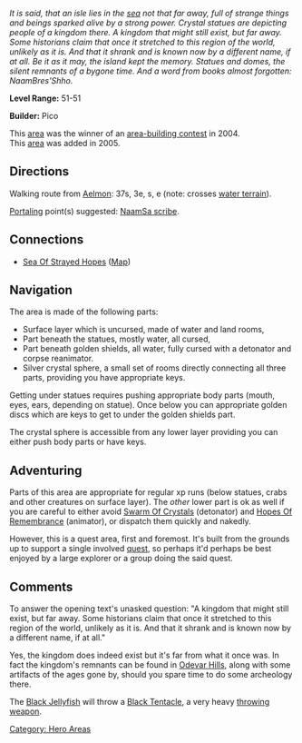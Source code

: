 *It is said, that an isle lies in the
[sea](:Category:_Sea_Of_Strayed_Hopes "wikilink") not that far away,
full of strange things and beings sparked alive by a strong power.
Crystal statues are depicting people of a kingdom there. A kingdom that
might still exist, but far away. Some historians claim that once it
stretched to this region of the world, unlikely as it is. And that it
shrank and is known now by a different name, if at all. Be it as it may,
the island kept the memory. Statues and domes, the silent remnants of a
bygone time. And a word from books almost forgotten: NaamBres'Shho.*

**Level Range:** 51-51

**Builder:** Pico

This [area](:Category:_Areas "wikilink") was the winner of an
[area-building contest](Area-Building_Contests "wikilink") in 2004.  
This [area](:Category:_Areas "wikilink") was added in 2005.  

## Directions

Walking route from [Aelmon](Aelmon "wikilink"): 37s, 3e, s, e (note:
crosses [water terrain](Water_Terrain "wikilink")).

[Portaling](Portal "wikilink") point(s) suggested: [NaamSa
scribe](Scribe "wikilink").

## Connections

-   [Sea Of Strayed Hopes](:Category:Sea_Of_Strayed_Hopes "wikilink")
    ([Map](Sea_Of_Strayed_Hopes_Map "wikilink"))

## Navigation

The area is made of the following parts:

-   Surface layer which is uncursed, made of water and land rooms,
-   Part beneath the statues, mostly water, all cursed,
-   Part beneath golden shields, all water, fully cursed with a
    detonator and corpse reanimator.
-   Silver crystal sphere, a small set of rooms directly connecting all
    three parts, providing you have appropriate keys.

Getting under statues requires pushing appropriate body parts (mouth,
eyes, ears, depending on statue). Once below you can appropriate golden
discs which are keys to get to under the golden shields part.

The crystal sphere is accessible from any lower layer providing you can
either push body parts or have keys.

## Adventuring

Parts of this area are appropriate for regular xp runs (below statues,
crabs and other creatures on surface layer). The *other* lower part is
ok as well if you are careful to either avoid [Swarm Of
Crystals](Swarm_Of_Crystals "wikilink") (detonator) and [Hopes Of
Remembrance](Hopes_Of_Remembrance "wikilink") (animator), or dispatch
them quickly and nakedly.

However, this is a quest area, first and foremost. It's built from the
grounds up to support a single involved
[quest](NaamAhn'Sa_Token_Quest "wikilink"), so perhaps it'd perhaps be
best enjoyed by a large explorer or a group doing the said quest.

## Comments

To answer the opening text's unasked question: "A kingdom that might
still exist, but far away. Some historians claim that once it stretched
to this region of the world, unlikely as it is. And that it shrank and
is known now by a different name, if at all."

Yes, the kingdom does indeed exist but it's far from what it once was.
In fact the kingdom's remnants can be found in [Odevar
Hills](:Category:Odevar_Hills "wikilink"), along with some artifacts of
the ages gone by, should you spare time to do some archeology there.

The [Black Jellyfish](Black_Jellyfish "wikilink") will throw a [Black
Tentacle](Black_Tentacle "wikilink"), a very heavy [throwing
weapon](:Category:_Throwing_Weapons "wikilink").

[Category: Hero Areas](Category:_Hero_Areas "wikilink")

